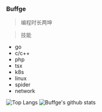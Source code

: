 ### Buffge
> 编程时长两坤
 
> 技能
  - go
  - c/c++
  - php
  - tsx
  - k8s
  - linux
  - spider
  - network

![Top Langs](https://github-readme-stats.buffge.vercel.app/api/top-langs/?username=buffge&hide=html,tsql&count_private=true)
![Buffge's github stats](https://github-readme-stats.buffge.vercel.app/api?username=buffge&count_private=true&show_icons=true)
